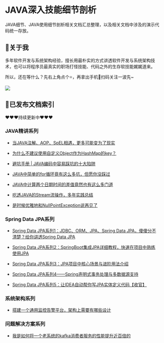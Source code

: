 # JAVA深入技能细节剖析

JAVA细节、JAVA使用细节剖析相关文档汇总整理，以及相关文档中涉及的演示代码统一存放。


## 📢关于我

多年软件开发与系统架构经验，擅长用最朴实的方式讲透软件开发与系统架构技术，也可以将程序员最真实的职场打怪技能、代码之外的生存软技能娓娓道来。

所以，还在等什么？先右上角点个⭐️，再拿出手机📱扫码关注一波先~

![](https://veezean-pics-1301558317.cos.ap-nanjing.myqcloud.com/pics/202207091312656.gif)

## 📑已发布文档索引

❤️❤️❤️持续更新中❤️❤️❤️

### JAVA精讲系列

- [当JAVA注解、AOP、SpEL相遇，更多可能变为了现实 ](https://juejin.cn/post/7110920874412228639)

- [为什么不建议使用自定义Object作为HashMap的key？](https://juejin.cn/post/7114555022599258119)

- [避坑手册 | JAVA编码中容易踩坑的十大陷阱](https://juejin.cn/post/7114937973916827679)

- [JAVA中简单的for循环竟有这么多坑，但愿你没踩过](https://juejin.cn/post/7117063647200804877)

- [JAVA中计算两个日期时间的差值竟然也有这么多门道](https://juejin.cn/post/7117957247052808199)

- [吃透JAVA的Stream流操作，多年实践总结](https://juejin.cn/post/7118991438448164878)

- [是时候优雅地和NullPointException说再见了](https://juejin.cn/post/7120131077502402567)

### Spring Data JPA系列

- [Spring Data JPA系列1：JDBC、ORM、JPA、Spring Data JPA，傻傻分不清楚？给你讲透Spring Data JPA ](https://juejin.cn/post/7111551969281949733)

- [Spring Data JPA系列2：SpringBoot集成JPA详细教程，快速在项目中熟练使用JPA](https://juejin.cn/post/7112353499056177183)

- [Spring Data JPA系列3：JPA项目中核心场景与进阶用法介绍](https://juejin.cn/post/7112714785048756232)

- [Spring Data JPA系列4——Spring声明式事务处理与多数据源支持](https://juejin.cn/post/7113170430726242317)

- [Spring Data JPA系列5：让IDEA自动帮你写JPA实体定义代码【收官】](https://juejin.cn/post/7114215800008867871)

### 系统架构系列

- [搭建一个通用监控告警平台，架构上需要有哪些设计](https://juejin.cn/post/7115324928701759502)

### 问题解决方案系列

- [我是如何将一个老系统的kafka消费者服务的性能提升近百倍的](https://juejin.cn/post/7116337330968854564)

